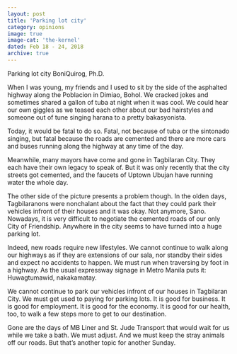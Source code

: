 ```yaml
---
layout: post
title: 'Parking lot city'
category: opinions
image: true
image-cat: 'the-kernel'
dated: Feb 18 - 24, 2018
archive: true
---
```


Parking lot city
BoniQuirog, Ph.D.

When I was young, my friends and I used to sit by the side of the asphalted highway along the Poblacion in Dimiao, Bohol. We cracked jokes and sometimes shared a gallon of tuba at night when it was cool. We could hear our own giggles as we teased each other about our bad hairstyles and someone out of tune singing harana to a pretty bakasyonista.

Today, it would be fatal to do so. Fatal, not because of tuba or the sintonado singing, but fatal because the roads are cemented and there are more cars and buses running along the highway at any time of the day.

Meanwhile, many mayors have come and gone in Tagbilaran City. They each have their own legacy to speak of. But it was only recently that the city streets got cemented, and the faucets of Uptown Ubujan have running water the whole day.

The other side of the picture presents a problem though. In the olden days, Tagbilaranons were nonchalant about the fact that they could park their vehicles infront of their houses and it was okay. Not anymore, Sano. Nowadays, it is very difficult to negotiate the cemented roads of our only City of Friendship. Anywhere in the city seems to have turned into a huge parking lot.

Indeed, new roads require new lifestyles. We cannot continue to walk along our highways as if they are extensions of our sala, nor standby their sides and expect no accidents to happen. We must run when traversing by foot in a highway. As the usual expressway signage in Metro Manila puts it: Huwagtumawid, nakakamatay.

We cannot continue to park our vehicles infront of our houses in Tagbilaran City. We must get used to paying for parking lots. It is good for business. It is good for employment. It is good for the economy. It is good for our health, too, to walk a few steps more to get to our destination.

Gone are the days of MB Liner and St. Jude Transport that would wait for us while we take a bath. We must adjust. And we must keep the stray animals off our roads. But that’s another topic for another Sunday.
